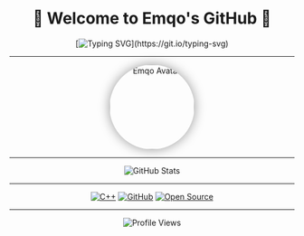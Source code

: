 <div align="center">

# 🌟 Welcome to Emqo's GitHub 🌟

[![Typing SVG](https://readme-typing-svg.herokuapp.com?font=Fira+Code&size=28&center=true&vCenter=true&width=650&lines=Hello+World!;I+am+Emqo;Modern+C%2B%2B+Enthusiast;Coding+and+Exploring!)](https://git.io/typing-svg)

---

<img src="https://github.com/Emqo.png" alt="Emqo Avatar" width="150" style="border-radius:50%; box-shadow: 0 0 20px rgba(0,0,0,0.4);"/>

---

![GitHub Stats](https://github-readme-stats.vercel.app/api?username=Emqo&show_icons=true&theme=tokyonight&hide_border=true&count_private=true)

---

[![C++](https://img.shields.io/badge/Modern%20C%2B%2B-blue?style=for-the-badge&logo=c%2B%2B)]()
[![GitHub](https://img.shields.io/badge/GitHub-Emqo-black?style=for-the-badge&logo=github)]()
[![Open Source](https://img.shields.io/badge/Open%20Source-Always-brightgreen?style=for-the-badge)]()

---

<!-- 彩色访客徽章 -->
![Profile Views](https://visitor-badge.glitch.me/badge?page_id=Emqo.Emqo&left_color=blue&right_color=purple)

</div>
